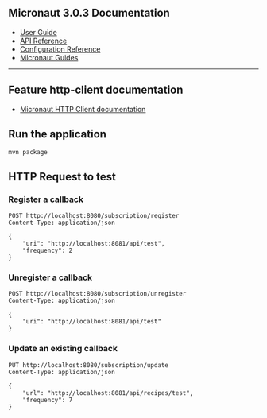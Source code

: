 ## Micronaut 3.0.3 Documentation

- [User Guide](https://docs.micronaut.io/3.0.3/guide/index.html)
- [API Reference](https://docs.micronaut.io/3.0.3/api/index.html)
- [Configuration Reference](https://docs.micronaut.io/3.0.3/guide/configurationreference.html)
- [Micronaut Guides](https://guides.micronaut.io/index.html)

---

## Feature http-client documentation

- [Micronaut HTTP Client documentation](https://docs.micronaut.io/latest/guide/index.html#httpClient)

## Run the application

    mvn package


## HTTP Request to test

### Register a callback

    POST http://localhost:8080/subscription/register
    Content-Type: application/json
    
    {
        "uri": "http://localhost:8081/api/test",
        "frequency": 2
    }

### Unregister a callback

    POST http://localhost:8080/subscription/unregister
    Content-Type: application/json
    
    {
        "uri": "http://localhost:8081/api/test"
    }

### Update an existing callback

    PUT http://localhost:8080/subscription/update
    Content-Type: application/json
    
    {
        "url": "http://localhost:8081/api/recipes/test",
        "frequency": 7
    }